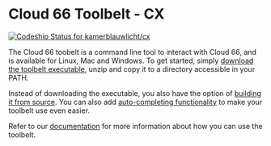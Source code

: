Cloud 66 Toolbelt - CX
==

[ ![Codeship Status for kamerblauwlicht/cx](https://codeship.com/projects/735d0bb0-e316-0133-8bf0-2a76926f778d/status?branch=feature/testing)](https://codeship.com/projects/145823)

The Cloud 66 toobelt is a command line tool to interact with Cloud 66, and is available for Linux, Mac and Windows. To get started, simply [download the toolbelt executable](https://app.cloud66.com/toolbelt), unzip and copy it to a directory accessible in your PATH.

Instead of downloading the executable, you also have the option of [building it from source](https://github.com/cloud66/cx/wiki/Building-Cloud-66-toolbelt-(cx)-from-source). You can also add [auto-completing functionality](https://github.com/cloud66/cx/wiki/Setting-up-Auto-complete-for-the-toolbelt) to make your toolbelt use even easier.

Refer to our [documentation](http://help.cloud66.com/toolbelt/toolbelt-introduction) for more information about how you can use the toolbelt.
